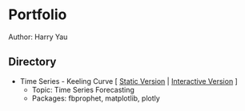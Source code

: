 # Portfolio
Author: Harry Yau

## Directory

- Time Series - Keeling Curve [ <a href="https://github.com/vrif/portfolio/blob/master/Time%20Series%20-%20Keeling%20Curve.ipynb">Static Version</a> |
<a href="https://nbviewer.jupyter.org/github/vrif/portfolio/blob/master/Time%20Series%20-%20Keeling%20Curve.ipynb?flush_cache=true">Interactive Version</a> ]
  - Topic: Time Series Forecasting
  - Packages: fbprophet, matplotlib, plotly
